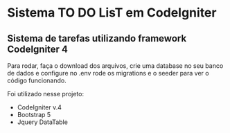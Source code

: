 # Sistema TO DO LisT em CodeIgniter

## Sistema de tarefas utilizando framework CodeIgniter 4

Para rodar, faça o download dos arquivos, crie uma database no seu banco de dados e configure no .env
rode os migrations e o seeder para ver o código funcionando.

Foi utilizado nesse projeto:

* CodeIgniter v.4
* Bootstrap 5
* Jquery DataTable
